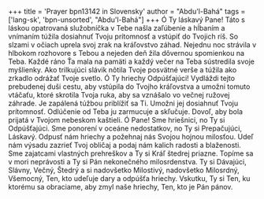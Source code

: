 +++
title = 'Prayer bpn13142 in Slovensky'
author = "Abdu'l-Bahá"
tags = ['lang-sk', 'bpn-unsorted', "Abdu'l-Bahá"]
+++
Ó Ty láskavý Pane! Táto s láskou opatrovaná služobníčka v Tebe našla zaľúbenie a hĺbaním a vnímaním túžila dosiahnuť Tvoju prítomnosť a vstúpiť do Tvojich ríš. So slzami v očiach uprela svoj zrak na kráľovstvo záhad. Nejednu noc strávila v hlbokom rozhovore s Tebou a nejeden deň žila dôvernou spomienkou na Teba. Každé ráno Ťa mala na pamäti a každý večer na Teba sústredila svoje myšlienky. Ako trilkujúci slávik nôtila Tvoje posvätné verše a túžila ako zrkadlo odrážať Tvoje svetlo.
Ó Ty hriechy Odpúšťajúci! Vydláždi tejto prebudenej duši cestu, aby vstúpila do Tvojho kráľovstva a umožni tomuto vtáčaťu, ktoré skrotila Tvoja ruka, aby sa vznášalo vo večnej ružovej záhrade. Je zapálená túžbou priblížiť sa Ti. Umožni jej dosiahnuť Tvoju prítomnosť. Odlúčenie od Teba ju zarmucuje a skľučuje. Dovoľ, aby bola prijatá v Tvojom nebeskom kaštieli.
Ó Pane! Sme hriešnici, no Ty si Odpúšťajúci. Sme ponorení v oceáne nedostatkov, no Ty si Prepačujúci, Láskavý. Odpusť nám hriechy a požehnaj nás Svojou hojnou milosťou. Udeľ nám výsadu zazrieť Tvoj obličaj a podaj nám kalich radosti a blaženosti. Sme zajatcami vlastných prehreškov a Ty si Kráľ štedrej priazne. Topíme sa v mori neprávosti a Ty si Pán nekonečného milosrdenstva. Ty si Dávajúci, Slávny, Večný, Štedrý a si nadovšetko Milostivý, nadovšetko Milosrdný, Všemocný, Ten, kto udeľuje dary a odpúšťa hriechy. Vskutku, Ty si Ten, ku ktorému sa obraciame, aby zmyl naše hriechy, Ten, kto je Pán pánov.
